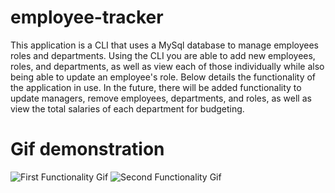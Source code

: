 # employee-tracker

This application is a CLI that uses a MySql database to manage employees roles and departments. Using the CLI you are able to add new employees, roles, and departments, as well as view each of those individually while also being able to update an employee's role. Below details the functionality of the application in use. In the future, there will be added functionality to update managers, remove employees, departments, and roles, as well as view the total salaries of each department for budgeting.

# Gif demonstration
![First Functionality Gif](Employee-Tracker1.gif)
![Second Functionality Gif](Employee-Tracker2.gif)